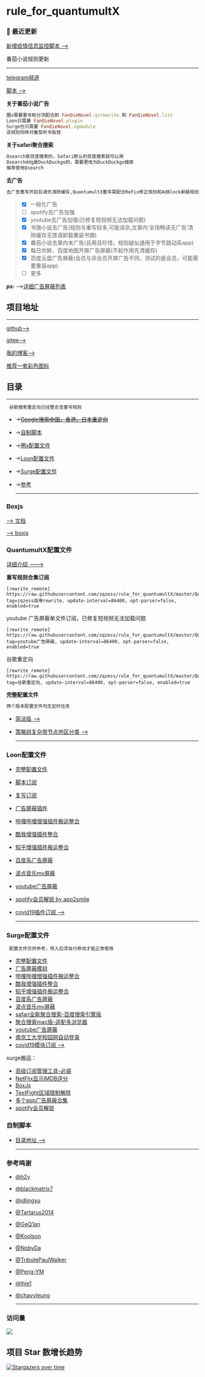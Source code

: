 # rule_for_quantumultX
### 📢 最近更新 
[新增疫情信息监控脚本 -->](https://github.com/zqzess/rule_for_quantumultX/tree/master/js/Mine/covid19)

番茄小说规则更新

---

[telegram频道](https://t.me/zqzessNews)

[脚本 -->](https://github.com/zqzess/rule_for_quantumultX/tree/master/js/Mine)

**关于番茄小说广告**
```ruby
圈x需要重写和分流配合即 FanQieNovel.qxrewrite 和 FanQieNovel.list
Loon只需要 FanQieNovel.plugin
Surge也只需要 FanQieNovel.sgmodule
该规则同样对番茄听书有效
```
**关于safari聚合搜索**
```ruby
Qsearch是百度搜索的，Safari默认的百度搜索就可以用
Qsearchddg是DuckDuckgo的，需要更改为DuckDuckgo搜索
推荐使用Qsearch
```
**去广告**

```ruby
去广告重写开启后请先清除缓存,QuantumultX重写需配合ReFix修正规则和AdBlock屏蔽规则
```
 > - [x] 一般化广告
 > - [ ] spotify去广告加强
 > - [x] youtube去广告加强(已修复短视频无法加载问题)
 > - [x] 书旗小说去广告(规则与重写较多,可能误杀,文章内‘全场畅读无广告’清除缓存无效请卸载重装书旗)
 > - [x] 番茄小说去章内末广告(且用且珍惜，规则疑似通用于字节跳动系app)
 > - [x] 每日优鲜、百度地图开屏广告屏蔽(不起作用先清缓存)
 > - [x] 百度云盘广告屏蔽(会员与非会员开屏广告不同，测试的是会员，可能需要重装app)
 > - [ ] 更多

***ps:***
-->[详细广告屏蔽列表](https://github.com/zqzess/rule_for_quantumultX/blob/master/AdBlockList.md)
## 项目地址

---------------------
[github-->](https://github.com/zqzess/rule_for_quantumultX)

[gitee-->](https://gitee.com/zqzess/rule_for_quantumult-x)

[我的博客-->](https://www.whitemoon.top)

[推荐一套彩色图标](https://github.com/Semporia/Hand-Painted-icon)


## 目录
------------------------
```ruby
 谷歌搜索重定向已经整合至重写规则
```
- ->~~[Google搜索中国，香港，日本重定向](./谷歌搜索重定向.md)~~
- ->[自制脚本](#自制脚本)
- ->[圈x配置文件](#QuantumultX配置文件)
- ->[Loon配置文件](#Loon配置文件)
- ->[Surge配置文件](#Surge配置文件)
- ->[参考](#参考)
  
    -------------------------------
### Boxjs
[--> 文档](https://github.com/chavyleung/boxjs-doc)

[--> boxjs](https://raw.githubusercontent.com/zqzess/rule_for_quantumultX/master/js/Mine/boxjs.json)

### QuantumultX配置文件

[详细介绍 --->](https://github.com/zqzess/rule_for_quantumultX/tree/master/QuantumultX)

**重写规则合集订阅**

```
[rewrite_remote]
https://raw.githubusercontent.com/zqzess/rule_for_quantumultX/master/QuantumultX/rewrite/MyRewrite.conf, tag=zqzess自用rewrite, update-interval=86400, opt-parser=false, enabled=true
```
youtube 广告屏蔽单文件订阅，已修复短视频无法加载问题
```
[rewrite_remote]
https://raw.githubusercontent.com/zqzess/rule_for_quantumultX/master/QuantumultX/rewrite/youtube.qxrewrite, tag=youtube广告屏蔽, update-interval=86400, opt-parser=false, enabled=true
```
谷歌重定向
```
[rewrite_remote]
https://raw.githubusercontent.com/zqzess/rule_for_quantumultX/master/QuantumultX/rewrite/googleRedirect.qxrewrite, tag=谷歌重定向, update-interval=86400, opt-parser=false, enabled=true
```

**完整配置文件**
```ruby
两个版本配置文件均无定时任务
```

- [简洁版 -->](https://raw.githubusercontent.com/zqzess/rule_for_quantumultX/master/QuantumultX/zqzess_lite.conf)

- [策略组复杂带节点地区分类 -->](https://raw.githubusercontent.com/zqzess/rule_for_quantumultX/master/QuantumultX/zqzess.conf)

    --------------------
### Loon配置文件
- [完整配置文件](https://raw.githubusercontent.com/zqzess/rule_for_quantumultX/master/Loon/zqzess_Loon.conf)
- [脚本订阅](https://raw.githubusercontent.com/zqzess/rule_for_quantumultX/master/Loon/js/js.conf)
- [复写订阅](https://raw.githubusercontent.com/zqzess/rule_for_quantumultX/master/Loon/Rewrite/zqzess_Rewrite.conf)
- [广告屏蔽插件](https://raw.githubusercontent.com/zqzess/rule_for_quantumultX/master/Loon/Plugin/AdBlock.plugin)
- [哔哩哔哩增强插件搬运整合](https://raw.githubusercontent.com/zqzess/rule_for_quantumultX/master/Loon/Plugin/bilibili.plugin)
- [酷我增强插件整合](https://raw.githubusercontent.com/zqzess/rule_for_quantumultX/master/Loon/Plugin/kuwo.plugin)
- [知乎增强插件搬运整合](https://raw.githubusercontent.com/zqzess/rule_for_quantumultX/master/Loon/Plugin/zhihu.plugin)
- [百度系广告屏蔽](https://raw.githubusercontent.com/zqzess/rule_for_quantumultX/master/Loon/Plugin/BaiduAdBlock.plugin)
- [波点音乐mv屏蔽](https://raw.githubusercontent.com/zqzess/rule_for_quantumultX/master/Loon/Plugin/bodianMusic.plugin)
- [youtube广告屏蔽](https://raw.githubusercontent.com/zqzess/rule_for_quantumultX/master/Loon/Plugin/YouTubeAd.plugin)
- [spotify会员解锁 by app2smile](https://raw.githubusercontent.com/app2smile/rules/master/plugin/spotify.plugin)
- [covid19插件订阅 -->](https://raw.githubusercontent.com/zqzess/rule_for_quantumultX/master/Loon/Plugin/COVID19.plugin)

    -----------------
### Surge配置文件
```ruby
 配置文件仅供参考，导入后须自行修改才能正常使用
```
- [完整配置文件](https://raw.githubusercontent.com/zqzess/rule_for_quantumultX/master/Surge/zqzess_surge.conf)
- [广告屏蔽模组](https://raw.githubusercontent.com/zqzess/rule_for_quantumultX/master/Surge/Module/AdBlock.sgmodule)
- [哔哩哔哩增强插件搬运整合](https://raw.githubusercontent.com/zqzess/rule_for_quantumultX/master/Surge/Module/bilibili.sgmodule)
- [酷我增强插件整合](https://raw.githubusercontent.com/zqzess/rule_for_quantumultX/master/Surge/Module/kuwo.sgmodule)
- [知乎增强插件搬运整合](https://raw.githubusercontent.com/zqzess/rule_for_quantumultX/master/Surge/Module/zhihu.sgmodule)
- [百度系广告屏蔽](https://raw.githubusercontent.com/zqzess/rule_for_quantumultX/master/Surge/Module/BaiduAdBlock.sgmodule)
- [波点音乐mv屏蔽](https://raw.githubusercontent.com/zqzess/rule_for_quantumultX/master/Surge/Module/bodianMusic.sgmodule)
- [safari全能聚合搜索-百度搜索引擎版](https://raw.githubusercontent.com/zqzess/rule_for_quantumultX/master/Surge/Module/Qsearch.sgmodule)
- [聚合搜索mac版-适配多浏览器](https://raw.githubusercontent.com/zqzess/rule_for_quantumultX/master/Surge/Module/QsearchMac.sgmodule)
- [youtube广告屏蔽](https://raw.githubusercontent.com/zqzess/rule_for_quantumultX/master/Surge/Module/YouTubeAd.sgmodule)
- [南京工大学校园网自动登录](https://raw.githubusercontent.com/zqzess/rule_for_quantumultX/master/Surge/Module/NjtechAutoLogin.sgmodule) 
- [covid19模块订阅 -->](https://raw.githubusercontent.com/zqzess/rule_for_quantumultX/master/Surge/Module/COVID19.sgmodule)

surge搬运：
- [高级订阅管理工具-必装](https://raw.githubusercontent.com/Peng-YM/Sub-Store/master/config/Surge.sgmodule)
- [NetFlix显示IMDB评分](https://kinta.ma/surge/netflix_rating.sgmodule)
- [BoxJs](https://raw.githubusercontent.com/chavyleung/scripts/master/box/rewrite/boxjs.rewrite.surge.sgmodule)
- [TextFight区域限制解除](https://raw.githubusercontent.com/NobyDa/Script/master/Surge/Module/TestFlightDownload.sgmodule)
- [多个app广告屏蔽合集](https://github.com/app2smile/rules/blob/master/module/ad.sgmodule)
- [spotify会员解锁](https://raw.githubusercontent.com/app2smile/rules/master/module/spotify.module)
### 自制脚本

- [目录地址 -->](https://github.com/zqzess/rule_for_quantumultX/tree/master/js/Mine)

    ------------------
### 参考鸣谢
- [@h2y](https://github.com/h2y)
- [@blackmatrix7](https://github.com/blackmatrix7/ios_rule_script)
- [@jdlingyu](https://github.com/jdlingyu/ad-wars/blob/master/hosts)
- [@Tartarus2014](https://github.com/Tartarus2014/QuantumultX-Script)
- [@GeQ1an](https://github.com/GeQ1an/Rules/tree/master)
- [@Koolson](https://github.com/Koolson/Qure)
- [@NobyDa](https://github.com/NobyDa/Script)
- [@TributePaulWalker](https://github.com/TributePaulWalker/Profiles)
- [@Peng-YM](https://github.com/Peng-YM)
- [@lhie1](https://github.com/lhie1/Rules)
- [@chavyleung](https://github.com/chavyleung)

    -----------------
### 访问量

![](http://profile-counter.glitch.me/zqzess/count.svg)

## 项目 Star 数增长趋势

[![Stargazers over time](https://starchart.cc/zqzess/rule_for_quantumultX.svg)](https://starchart.cc/zqzess/rule_for_quantumultX)
